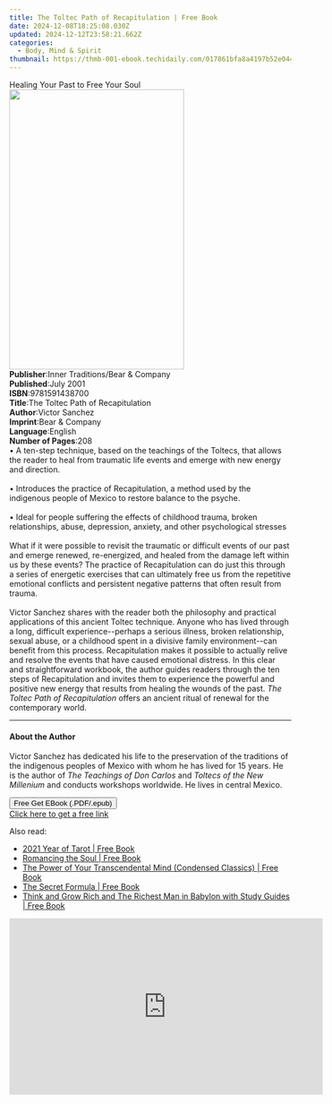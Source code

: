 ```yaml
---
title: The Toltec Path of Recapitulation | Free Book
date: 2024-12-08T18:25:08.030Z
updated: 2024-12-12T23:58:21.662Z
categories:
  - Body, Mind & Spirit
thumbnail: https://thmb-001-ebook.techidaily.com/017861bfa8a4197b52e04435cb641b124a2a42781d608d1940f7dbee90deed30.jpg
---
```

<main id="book-container">
  <div class="flex flex-col">
    <div class="book-brief flex-1 py-6 px-4 sm:p-6 md:py-10 md:px-8">
      <!-- brief-->
      <div class="book-brief-main">Healing Your Past to Free Your Soul</div>
    </div>
    <div
      class="book-meta-info flex-1 grid gap-4 col-start-1 col-end-3 row-start-1 sm:mb-6 sm:grid-cols-4 lg:gap-6 lg:col-start-2 lg:row-end-6 lg:row-span-6 lg:mb-0"
    >
      <div
        class="book-meta-info-left place-content-center mt-4 p-4 text-sm leading-6 col-start-2 col-span-2 dark:text-slate-400"
      >
        <img
          class="w-full h-500 object-cover rounded-lg sm:h-255 sm:col-span-2 lg:col-span-full"
          src="https://img-001-ebook.techidaily.com/9dd8b4dd49b541f6ef4767cf8f023b4aa8e6723f1d6fd20eec4a72c08541d378.jpg"
          alt=""
          width="312"
          height="500"
        />
      </div>
      <div
        class="book-meta-info-right mt-2 col-start-1 row-start-2 col-span-3 self-center"
      >
        <!-- meta data  -->
        <div class="flex flex-col px-4 md:px-8">
          <div class="flex-1">
            <strong>Publisher</strong>:<span class="px-2"
              >Inner Traditions/Bear &amp; Company</span
            >
          </div>
          <div class="flex-1">
            <strong>Published</strong>:<span class="px-2">July 2001</span>
          </div>
          <div class="flex-1">
            <strong>ISBN</strong>:<span class="px-2">9781591438700</span>
          </div>
          <div class="flex-1">
            <strong>Title</strong>:<span class="px-2"
              >The Toltec Path of Recapitulation</span
            >
          </div>
          <div class="flex-1">
            <strong>Author</strong>:<span class="px-2">Victor Sanchez</span>
          </div>
          <div class="flex-1">
            <strong>Imprint</strong>:<span class="px-2"
              >Bear &amp; Company</span
            >
          </div>
          <div class="flex-1">
            <strong>Language</strong>:<span class="px-2">English</span>
          </div>
          <div class="flex-1">
            <strong>Number of Pages</strong>:<span class="px-2">208</span>
          </div>
        </div>
      </div>
    </div>
    <div class="book-description flex-1 py-6 px-4 sm:p-6 md:py-10 md:px-8">
      <div class="book-description-main">
        <div accordion-content="" id="description">
          • A ten-step technique, based on the teachings of the Toltecs, that
          allows the reader to heal from traumatic life events and emerge with
          new energy and direction. <br /><br />• Introduces the practice of
          Recapitulation, a method used by the indigenous people of Mexico to
          restore balance to the psyche.<br /><br />• Ideal for people suffering
          the effects of childhood trauma, broken relationships, abuse,
          depression, anxiety, and other psychological stresses<br /><br />What
          if it were possible to revisit the traumatic or difficult events of
          our past and emerge renewed, re-energized, and healed from the damage
          left within us by these events? The practice of Recapitulation can do
          just this through a series of energetic exercises that can ultimately
          free us from the repetitive emotional conflicts and persistent
          negative patterns that often result from trauma. <br /><br />Victor
          Sanchez shares with the reader both the philosophy and practical
          applications of this ancient Toltec technique. Anyone who has lived
          through a long, difficult experience--perhaps a serious illness,
          broken relationship, sexual abuse, or a childhood spent in a divisive
          family environment--can benefit from this process. Recapitulation
          makes it possible to actually relive and resolve the events that have
          caused emotional distress. In this clear and straightforward workbook,
          the author guides readers through the ten steps of Recapitulation and
          invites them to experience the powerful and positive new energy that
          results from healing the wounds of the past.
          <i>The Toltec Path of Recapitulation</i> offers an ancient ritual of
          renewal for the contemporary world.
        </div>
        <div class="accordion-fader"></div>
      </div>
    </div>
    <div class="book-excerpts flex-1 py-6 px-4 sm:p-6 md:py-10 md:px-8">
      <!-- excerpts-->
      <div class="book-excerpts-main">
        <hr />
        <h4 class="placeholder placeholder-heading">
          <span>About the Author</span>
        </h4>
        <p>
          Victor Sanchez has dedicated his life to the preservation of the
          traditions of the indigenous peoples of Mexico with whom he has lived
          for 15 years. He is the author of
          <i>The Teachings of Don Carlos</i> and
          <i>Toltecs of the New Millenium</i> and conducts workshops worldwide.
          He lives in central Mexico.
        </p>
      </div>
    </div>
    <div
      class="book-about-author flex-1 py-6 px-4 sm:p-6 md:py-10 md:px-8"
    ></div>
    <div class="book-free-get flex-1 py-6 px-4 sm:p-6 md:py-10 md:px-8">
      <button
        id="btn-free-get"
        class="bg-blue-500 hover:bg-blue-700 text-white font-bold py-2 px-4 rounded"
      >
        Free Get EBook (.PDF/.epub)
      </button>
      <div id="countdown-display" class="px-2 text-lg mt-2"></div>
      <a
        id="free-link"
        class="hidden bg-blue-500 hover:bg-blue-700 text-white font-bold py-2 px-4 rounded"
        href="https://www.ebooks.com/en-us/book/95782519/the-toltec-path-of-recapitulation/victor-sanchez/"
        target="_blank"
        >Click here to get a free link</a
      >
    </div>
    <script>
      let countdownTime = 0;
      let countdownInterval = null;
      document
        .getElementById('btn-free-get')
        .addEventListener('click', startCountdown);
      function startCountdown() {
        countdownTime = new Date().getTime() + 60000 * 3;
        countdownInterval = setInterval(updateCountdown, 1000);
        document.getElementById('btn-free-get').disabled = true;
        document
          .getElementById('btn-free-get')
          .classList.add('bg-gray-500', 'cursor-not-allowed');
      }
      function updateCountdown() {
        let currentTime = new Date().getTime();
        let timeLeft = countdownTime - currentTime;
        let secondsLeft = Math.floor(timeLeft / 1000);
        document.getElementById('countdown-display').innerHTML =
          `Remaining time: ${secondsLeft} seconds.`;
        if (secondsLeft <= 0) {
          clearInterval(countdownInterval);
          document.getElementById('btn-free-get').classList.add('hidden');
          document.getElementById('free-link').classList.remove('hidden');
          document.getElementById('countdown-display').innerHTML = '';
        }
      }
    </script>
  </div>
</main>

<ins class="adsbygoogle"
      style="display:block"
      data-ad-client="ca-pub-7571918770474297"
      data-ad-slot="8358498916"
      data-ad-format="auto"
      data-full-width-responsive="true"></ins>
    

<span class="atpl-alsoreadstyle">Also read:</span>
<div><ul>
<li><a href="https://novels-ebooks.techidaily.com/210210403-9781777318949-2021-year-of-tarot/"><u>2021 Year of Tarot | Free Book</u></a></li>
<li><a href="https://novels-ebooks.techidaily.com/210210661-9781722526078-romancing-the-soul/"><u>Romancing the Soul | Free Book</u></a></li>
<li><a href="https://novels-ebooks.techidaily.com/210210651-9781722526122-the-power-of-your-transcendental-mind-condensed-classics/"><u>The Power of Your Transcendental Mind (Condensed Classics) | Free Book</u></a></li>
<li><a href="https://novels-ebooks.techidaily.com/210210656-9781722526719-the-secret-formula/"><u>The Secret Formula | Free Book</u></a></li>
<li><a href="https://novels-ebooks.techidaily.com/210210663-9781722526696-think-and-grow-rich-and-the-richest-man-in-babylon-with-study-guides/"><u>Think and Grow Rich and The Richest Man in Babylon with Study Guides | Free Book</u></a></li>
</ul></div>

<!-- affiliate ads begin -->
<iframe width="560" height="315" src="https://www.youtube.com/embed/B2MlLvGxMwI?si=q_blGjXyJrGtzT8d" title="YouTube video player" frameborder="0" allow="accelerometer; autoplay; clipboard-write; encrypted-media; gyroscope; picture-in-picture; web-share" referrerpolicy="strict-origin-when-cross-origin" allowfullscreen></iframe>
<!-- affiliate ads end -->

